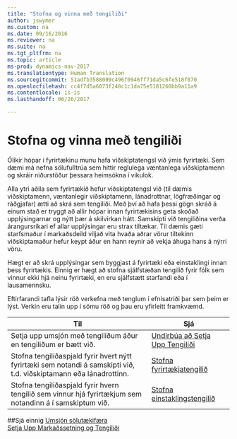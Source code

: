 ```yaml
---
title: "Stofna og vinna með tengiliði"
author: jswymer
ms.custom: na
ms.date: 09/16/2016
ms.reviewer: na
ms.suite: na
ms.tgt_pltfrm: na
ms.topic: article
ms-prod: dynamics-nav-2017
ms.translationtype: Human Translation
ms.sourcegitcommit: 51adfb3588099c496f0946ff71da5c6fe518f070
ms.openlocfilehash: cc4f7d5a6073f248c1c1da75e5181260bb9a11a9
ms.contentlocale: is-is
ms.lasthandoff: 06/26/2017

---
```

# <a name="create-and-manage-contacts"></a>Stofna og vinna með tengiliði
Ólíkir hópar í fyrirtækinu munu hafa viðskiptatengsl við ýmis fyrirtæki. Sem dæmi má nefna sölufulltrúa sem hittir reglulega væntanlega viðskiptamenn og skráir niðurstöður þessara heimsókna í vikulok.

Alla ytri aðila sem fyrirtækið hefur viðskiptatengsl við (til dæmis viðskiptamenn, væntanlegir viðskiptamenn, lánadrottnar, lögfræðingar og ráðgjafar) ætti að skrá sem tengiliði. Með því að hafa þessi gögn skráð á einum stað er tryggt að allir hópar innan fyrirtækisins geta skoðað upplýsingarnar og nýtt þær á skilvirkan hátt. Samskipti við tengiliðina verða árangursríkari ef allar upplýsingar eru strax tiltækar. Til dæmis gæti starfsmaður í markaðsdeild viljað vita hvaða aðrar vörur tiltekinn viðskiptamaður hefur keypt áður en hann reynir að vekja áhuga hans á nýrri vöru.

Hægt er að skrá upplýsingar sem byggjast á fyrirtæki eða einstaklingi innan þess fyrirtækis. Einnig er hægt að stofna sjálfstæðan tengilið fyrir fólk sem vinnur ekki hjá neinu fyrirtæki, en eru sjálfstætt starfandi eða í lausamennsku.

Eftirfarandi tafla lýsir röð verkefna með tenglum í efnisatriði þar sem þeim er lýst. Verkin eru talin upp í sömu röð og þau eru yfirleitt framkvæmd.

|Til |Sjá |
|---|----|
|Setja upp umsjón með tengiliðum áður en tengiliðum er bætt við.|[Undirbúa að Setja Upp Tengiliði](marketing-setup-contacts.md)|
|Stofna tengiliðaspjald fyrir hvert nýtt fyrirtæki sem notandi á samskipti við, t.d. viðskiptamann eða lánadrottinn.|[Stofna fyrirtækjatengilið](marketing-create-contact-companies.md)|
|Stofna tengiliðaspjald fyrir hvern tengilið sem vinnur hjá fyrirtækjum sem notandinn á í samskiptum við.|[Stofna einstaklingstengilið](marketing-create-contact-persons.md)|

##<a name="see-also"></a>Sjá einnig
[Umsjón sölutækifæra](marketing-manage-sales-opportunities.md)  
[Setja Upp Markaðssetning og Tengiliði](marketing-setup-marketing.md)  

